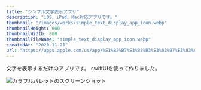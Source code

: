 ```yaml
---
title: "シンプル文字表示アプリ"
description: "iOS、iPad、Mac対応アプリです。"
thumbnail: "/images/works/simple_text_display_app_icon.webp"
thumbnailHeight: 600
thumbnailWidth: 800
thumbnailFileName: "simple_text_display_app_icon.webp"
createdAt: "2020-11-21"
url: "https://apps.apple.com/us/app/%E3%82%B7%E3%83%B3%E3%83%97%E3%83%AB%E6%96%87%E5%AD%97%E8%A1%A8%E7%A4%BA/id1529832259"
---
```


文字を表示するだけのアプリです。
swiftUIを使って作りました。

![カラフルパレットのスクリーンショット](/images/works/simple_text_display_app_screenshot.png)

